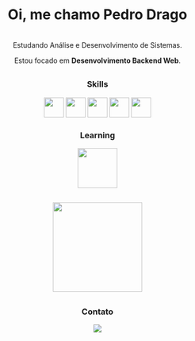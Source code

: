 
<div align='center'>


<p>

# Oi, me chamo Pedro Drago
<br/>
Estudando Análise e Desenvolvimento de Sistemas.
<br/>

Estou focado em **Desenvolvimento Backend Web**.


<div>

##

</div>
<h3>Skills</h3>
<div>
<img height="40" src="https://cdn.jsdelivr.net/gh/devicons/devicon/icons/ruby/ruby-original.svg" />
<img height="40" src="https://cdn.jsdelivr.net/gh/devicons/devicon/icons/html5/html5-original.svg" />
<img height="40" src="https://cdn.jsdelivr.net/gh/devicons/devicon/icons/css3/css3-original.svg" />
<img height="40" src="https://cdn.jsdelivr.net/gh/devicons/devicon/icons/javascript/javascript-original.svg" />
<img height="40" src="https://cdn.jsdelivr.net/gh/devicons/devicon/icons/python/python-original.svg" />
</div>

<div>

<div>
<h3>Learning</h3>


<img height=80 src="https://cdn.jsdelivr.net/gh/devicons/devicon/icons/postgresql/postgresql-original.svg" />
          
                    
          
</div>

##

<img height=180 src="https://github-readme-stats.vercel.app/api/top-langs/?username=PedroDrago&layout=compact&langs_count=7&theme=slateorange">

##

</div>
  <h3>Contato</h3>
<div>
  <a href="https://www.linkedin.com/in/pedro-drago/"><img src="https://img.shields.io/badge/LinkedIn-0077B5?style=for-the-badge&logo=linkedin&logoColor=white"/>
</div>


</p>
</div>

